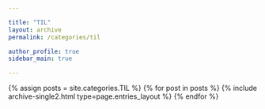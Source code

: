 ```yaml
---

title: "TIL"
layout: archive
permalink: /categories/til

author_profile: true
sidebar_main: true

---
```


{% assign posts = site.categories.TIL %}
{% for post in posts %} 
  {% include archive-single2.html type=page.entries_layout %} 
{% endfor %}
